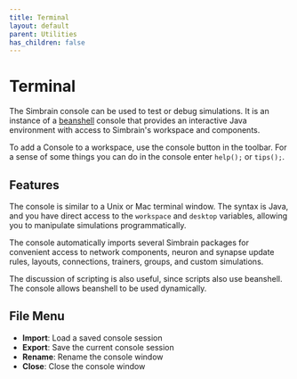 ```yaml
---
title: Terminal
layout: default
parent: Utilities
has_children: false
---
```


# Terminal

The Simbrain console can be used to test or debug simulations. It is an instance of a [beanshell](https://github.com/beanshell/beanshell) console that provides an interactive Java environment with access to Simbrain's workspace and components.

To add a Console to a workspace, use the console button in the toolbar. For a sense of some things you can do in the console enter `help();` or `tips();`.

## Features

The console is similar to a Unix or Mac terminal window. The syntax is Java, and you have direct access to the `workspace` and `desktop` variables, allowing you to manipulate simulations programmatically.

The console automatically imports several Simbrain packages for convenient access to network components, neuron and synapse update rules, layouts, connections, trainers, groups, and custom simulations.

The discussion of scripting is also useful, since scripts also use beanshell. The console allows beanshell to be used dynamically.

## File Menu

- **Import**: Load a saved console session
- **Export**: Save the current console session
- **Rename**: Rename the console window
- **Close**: Close the console window